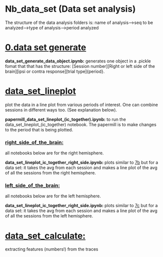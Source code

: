 
# Nb_data_set (Data set analysis)

The structure of the data analysis folders is: 
name of analysis-->seq to be analyzed-->type of analysis-->period analyzed



# [0.data set generate](https://github.com/gilmandelbaum/analysis-pipeline-for-photometry_ex/tree/master/Nb_data_set/0.data_set_generate)

**data_set_generate_data_object.ipynb:**
generates one object in a .pickle fomat that that has the structure:
[Session number][Right or left side of the brain][ipsi or contra response][trial type]{period}.


# [data_set_lineplot](https://github.com/gilmandelbaum/analysis-pipeline-for-photometry_ex/tree/master/Nb_data_set/data_set_lineplot)
plot the data in a line plot from various periods of interest. One can combine sessions in different ways too. (See explanation below).

**papermill_data_set_lineplot_(ic_together).ipynb:**
to run the data_set_lineplot_(ic_together) notebook. The papermill is to make changes to the period that is being plotted.

### [right_side_of_the_brain:]() 
all notebooks below are for the right hemisphere. 

**data_set_lineplot_ic_together_right_side.ipynb:**
plots similar to 
[7b](https://github.com/gilmandelbaum/analysis-pipeline-for-photometry_ex/blob/master/Nb_7x_plots/Notebook_7_b.ipynb) 
but for a data set: it takes the avg from each session and makes a line plot of the avg of all the sessions from the right hemisphere. 

### [left_side_of_the_brain:]()
all notebooks below are for the left hemisphere. 

**data_set_lineplot_ic_together_right_side.ipynb:**
plots similar to 
[7c](https://github.com/gilmandelbaum/analysis-pipeline-for-photometry_ex/blob/master/Nb_7x_plots/Notebook_7_c.ipynb) 
but for a data set: it takes the avg from each session and makes a line plot of the avg of all the sessions from the left hemisphere. 


# [data_set_calculate:](https://github.com/gilmandelbaum/analysis-pipeline-for-photometry_ex/tree/master/Nb_data_set/data_set_calculations)
extracting features (numbers!) from the traces 
